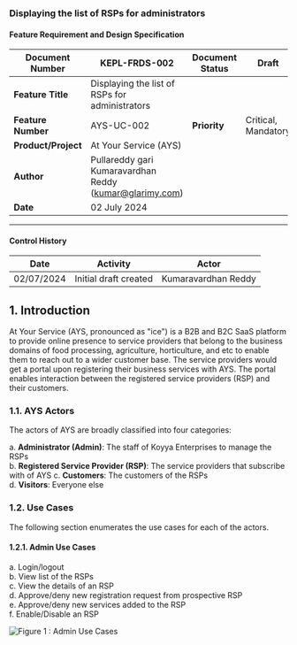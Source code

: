 ### Displaying the list of RSPs for administrators

#### Feature Requirement and Design Specification

| **Document Number** | KEPL-FRDS-002                                                                       | **Document Status** | Draft               |
| ------------------- | ----------------------------------------------------------------------------------- | ------------------- | ------------------- |
| **Feature Title**   | Displaying the list of RSPs for administrators                                      |                     |                     |
| **Feature Number**  | AYS-UC-002                                                                          | **Priority**        | Critical, Mandatory |
| **Product/Project** | At Your Service (AYS)                                                               |                     |                     |
| **Author**          | Pullareddy gari Kumaravardhan Reddy ([kumar@glarimy.com](mailto:kumar@glarimy.com)) |                     |                     |
| **Date**            | 02 July 2024                                                                        |                     |                     |

---

#### Control History

| **Date**   | **Activity**          | **Actor**           |
| ---------- | --------------------- | ------------------- |
| 02/07/2024 | Initial draft created | Kumaravardhan Reddy |

## 1. Introduction

At Your Service (AYS, pronounced as "ice") is a B2B and B2C SaaS platform to provide online presence to service providers that belong to the business domains of food processing, agriculture, horticulture, and etc to enable them to reach out to a wider customer base. The service providers would get a portal upon registering their business services with AYS. The portal enables interaction between the registered service providers (RSP) and their customers.

### 1.1. AYS Actors

The actors of AYS are broadly classified into four categories:

a. **Administrator (Admin)**: The staff of Koyya Enterprises to manage the RSPs  
b. **Registered Service Provider (RSP)**: The service providers that subscribe with of AYS
c. **Customers**: The customers of the RSPs  
d. **Visitors**: Everyone else

### 1.2. Use Cases

The following section enumerates the use cases for each of the actors.

#### 1.2.1. Admin Use Cases

a. Login/logout  
b. View list of the RSPs  
c. View the details of an RSP  
d. Approve/deny new registration request from prospective RSP  
e. Approve/deny new services added to the RSP  
f. Enable/Disable an RSP

![Figure 1 : Admin Use Cases ](C:\FRDS\pics\Figure1.png)
